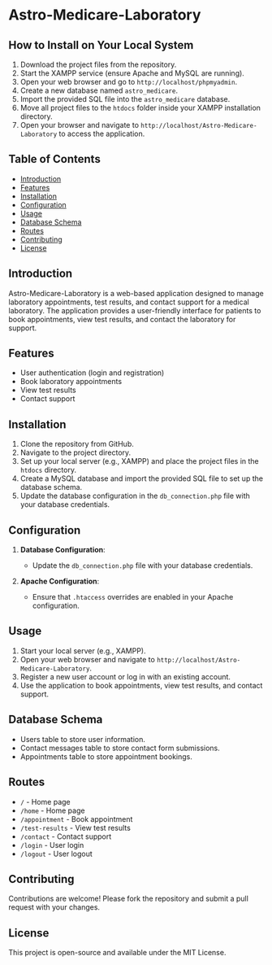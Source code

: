 # Astro-Medicare-Laboratory

## How to Install on Your Local System
1. Download the project files from the repository.
2. Start the XAMPP service (ensure Apache and MySQL are running).
3. Open your web browser and go to `http://localhost/phpmyadmin`.
4. Create a new database named `astro_medicare`.
5. Import the provided SQL file into the `astro_medicare` database.
6. Move all project files to the `htdocs` folder inside your XAMPP installation directory.
7. Open your browser and navigate to `http://localhost/Astro-Medicare-Laboratory` to access the application.

## Table of Contents
- [Introduction](#introduction)
- [Features](#features)
- [Installation](#installation)
- [Configuration](#configuration)
- [Usage](#usage)
- [Database Schema](#database-schema)
- [Routes](#routes)
- [Contributing](#contributing)
- [License](#license)

## Introduction
Astro-Medicare-Laboratory is a web-based application designed to manage laboratory appointments, test results, and contact support for a medical laboratory. The application provides a user-friendly interface for patients to book appointments, view test results, and contact the laboratory for support.

## Features
- User authentication (login and registration)
- Book laboratory appointments
- View test results
- Contact support

## Installation
1. Clone the repository from GitHub.
2. Navigate to the project directory.
3. Set up your local server (e.g., XAMPP) and place the project files in the `htdocs` directory.
4. Create a MySQL database and import the provided SQL file to set up the database schema.
5. Update the database configuration in the `db_connection.php` file with your database credentials.

## Configuration
1. **Database Configuration**:
    - Update the `db_connection.php` file with your database credentials.

2. **Apache Configuration**:
    - Ensure that `.htaccess` overrides are enabled in your Apache configuration.

## Usage
1. Start your local server (e.g., XAMPP).
2. Open your web browser and navigate to `http://localhost/Astro-Medicare-Laboratory`.
3. Register a new user account or log in with an existing account.
4. Use the application to book appointments, view test results, and contact support.

## Database Schema
- Users table to store user information.
- Contact messages table to store contact form submissions.
- Appointments table to store appointment bookings.

## Routes
- `/` - Home page
- `/home` - Home page
- `/appointment` - Book appointment
- `/test-results` - View test results
- `/contact` - Contact support
- `/login` - User login
- `/logout` - User logout

## Contributing
Contributions are welcome! Please fork the repository and submit a pull request with your changes.

## License
This project is open-source and available under the MIT License.

